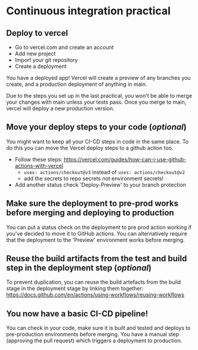 # Continuous integration practical

## Deploy to vercel
- Go to vercel.com and create an account
- Add new project
- Import your git repository
- Create a deployment

You have a deployed app! Vercel will create a preview of any branches you create, and a production deployment of anything in main.

Due to the steps you set up in the last practical, you won't be able to merge your changes with main unless your tests pass. Once you merge to main, vercel will deploy a new production version.

## Move your deploy steps to your code (*optional*)
You might want to keep all your CI-CD steps in code in the same place. To do this you can move the Vercel deploy steps to a github action too.

- Follow these steps: 
https://vercel.com/guides/how-can-i-use-github-actions-with-vercel
  - `uses: actions/checkout@v3` instead of `uses: actions/checkout@v2`
  - add the secrets to repo secrets not environment secrets!
- Add another status check 'Deploy-Preview' to your branch protection

## Make sure the deployment to pre-prod works before merging and deploying to production
You can put a status check on the deployment to pre prod action working if you've decided to move it to GitHub actions. You can alternatively require that the deployment to the 'Preview' environment works before merging.

## Reuse the build artifacts from the test and build step in the deployment step (*optional*)
To prevent duplication, you can reuse the build artefacts from the build stage in the deployment stage by linking them together: https://docs.github.com/en/actions/using-workflows/reusing-workflows

## You now have a basic CI-CD pipeline! 
You can check in your code, make sure it is built and tested and deploys to pre-production environments before merging. You have a manual step (approving the pull request) which triggers a deployment to production.

